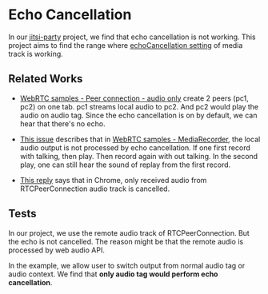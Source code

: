 # Echo Cancellation

In our [jitsi-party](https://github.com/zlguo1996/jitsi-party) project, we find that echo cancellation is not working. This project aims to find the range where [echoCancellation setting](https://developer.mozilla.org/en-US/docs/Web/API/MediaTrackSettings/echoCancellation) of media track is working.

## Related Works

- [WebRTC samples - Peer connection - audio only](https://webrtc.github.io/samples/src/content/peerconnection/audio/) create 2 peers (pc1, pc2) on one tab. pc1 streams local audio to pc2. And pc2 would play the audio on audio tag. Since the echo cancellation is on by default, we can hear that there's no echo. 

- [This issue](https://github.com/webrtc/samples/issues/1243) describes that in [WebRTC samples - MediaRecorder](https://webrtc.github.io/samples/src/content/getusermedia/record/), the local audio output is not processed by echo cancellation. If one first record with talking, then play. Then record again with out talking. In the second play, one can still hear the sound of replay from the first record.
- [This reply](https://github.com/webrtc/samples/issues/1243#issuecomment-626810415) says that in Chrome, only received audio from RTCPeerConnection audio track is cancelled.

## Tests

In our project, we use the remote audio track of RTCPeerConnection. But the echo is not cancelled. The reason might be that the remote audio is processed by web audio API.

In the example, we allow user to switch output from normal audio tag or audio context. We find that **only audio tag would perform echo cancellation**.